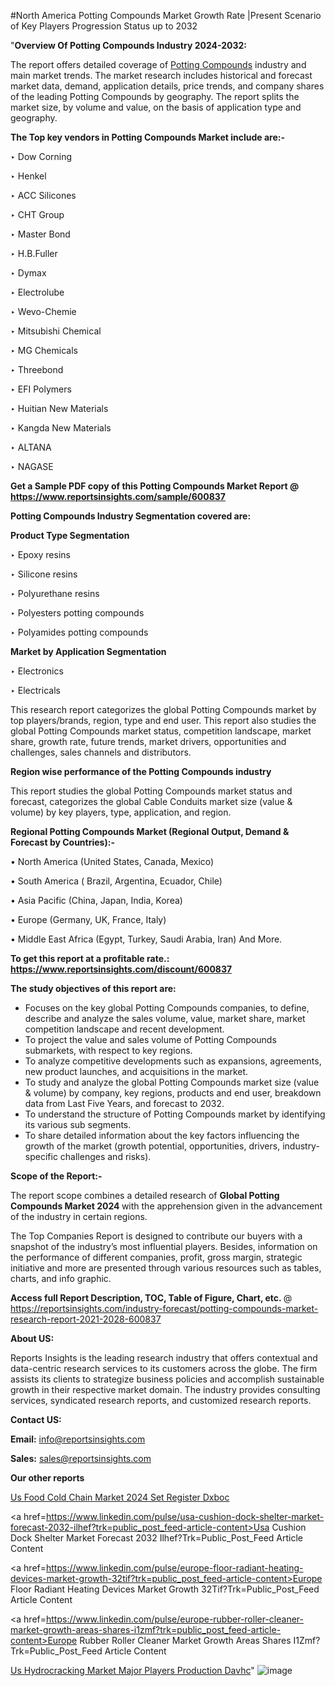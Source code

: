#North America Potting Compounds Market Growth Rate |Present Scenario of Key Players Progression Status up to 2032

"<strong>Overview Of Potting Compounds Industry 2024-2032:</strong>

The report offers detailed coverage of <a href=https://www.reportsinsights.com/sample/600837>Potting Compounds</a> industry and main market trends. The market research includes historical and forecast market data, demand, application details, price trends, and company shares of the leading Potting Compounds by geography. The report splits the market size, by volume and value, on the basis of application type and geography.

<strong>The Top key vendors in Potting Compounds Market include are:- </strong>

‣ Dow Corning

‣ Henkel

‣ ACC Silicones

‣ CHT Group

‣ Master Bond

‣ H.B.Fuller

‣ Dymax

‣ Electrolube

‣ Wevo-Chemie

‣ Mitsubishi Chemical

‣ MG Chemicals

‣ Threebond

‣ EFI Polymers

‣ Huitian New Materials

‣ Kangda New Materials

‣ ALTANA

‣ NAGASE

<strong>Get a Sample PDF copy of this Potting Compounds Market Report </strong><strong>@ <a href=https://www.reportsinsights.com/sample/600837 style=color:#0000ff;>https://www.reportsinsights.com/sample/600837</a> </strong>

<strong>Potting Compounds Industry Segmentation covered are:</strong>

<strong>Product Type Segmentation</strong>

‣ Epoxy resins

‣ Silicone resins

‣ Polyurethane resins

‣ Polyesters potting compounds

‣ Polyamides potting compounds

<strong>Market by Application Segmentation</strong>

‣ Electronics

‣ Electricals

This research report categorizes the global Potting Compounds market by top players/brands, region, type and end user. This report also studies the global Potting Compounds market status, competition landscape, market share, growth rate, future trends, market drivers, opportunities and challenges, sales channels and distributors.

<strong>Region wise performance of the Potting Compounds industry</strong><strong> </strong>

This report studies the global Potting Compounds market status and forecast, categorizes the global Cable Conduits market size (value &amp; volume) by key players, type, application, and region. 

<strong>Regional Potting Compounds Market (Regional Output, Demand &amp; Forecast by Countries):-</strong>

• North America (United States, Canada, Mexico)

• South America ( Brazil, Argentina, Ecuador, Chile)

• Asia Pacific (China, Japan, India, Korea)

• Europe (Germany, UK, France, Italy)

• Middle East Africa (Egypt, Turkey, Saudi Arabia, Iran) And More.

<strong>To get this report at a profitable rate.: <a href=https://www.reportsinsights.com/discount/600837 style=color:#0000ff;>https://www.reportsinsights.com/discount/600837</a></strong>

<strong>The study objectives of this report are:</strong>
<ul>
  <li>Focuses on the key global Potting Compounds companies, to define, describe and analyze the sales volume, value, market share, market competition landscape and recent development.</li>
  <li>To project the value and sales volume of Potting Compounds submarkets, with respect to key regions.</li>
  <li>To analyze competitive developments such as expansions, agreements, new product launches, and acquisitions in the market.</li>
  <li>To study and analyze the global Potting Compounds market size (value &amp; volume) by company, key regions, products and end user, breakdown data from Last Five Years, and forecast to 2032.</li>
  <li>To understand the structure of Potting Compounds market by identifying its various sub segments.</li>
  <li>To share detailed information about the key factors influencing the growth of the market (growth potential, opportunities, drivers, industry-specific challenges and risks).</li>
</ul>
<strong>Scope of the Report:-</strong><strong> </strong>

The report scope combines a detailed research of <strong>Global Potting Compounds Market 2024 </strong>with the apprehension given in the advancement of the industry in certain regions.

The Top Companies Report is designed to contribute our buyers with a snapshot of the industry’s most influential players. Besides, information on the performance of different companies, profit, gross margin, strategic initiative and more are presented through various resources such as tables, charts, and info graphic.

<strong>Access full Report Description, TOC, Table of Figure, Chart, etc. </strong>@   <a href=https://reportsinsights.com/industry-forecast/potting-compounds-market-research-report-2021-2028-600837 style=color:#0000ff;>https://reportsinsights.com/industry-forecast/potting-compounds-market-research-report-2021-2028-600837</a>

<strong>About US:</strong>

Reports Insights is the leading research industry that offers contextual and data-centric research services to its customers across the globe. The firm assists its clients to strategize business policies and accomplish sustainable growth in their respective market domain. The industry provides consulting services, syndicated research reports, and customized research reports.

<strong>Contact US:</strong>

<p class=""""><b>Email:</b> <a href=mailto:info@reportsinsights.com>info@reportsinsights.com</a></p>
<p class=""""><b>Sales:</b> <a href=mailto:sales@reportsinsights.com>sales@reportsinsights.com</a></p>

<strong>Our other reports</strong>

<a href=https://www.linkedin.com/pulse/us-food-cold-chain-market-2024-set-register-dxboc/>Us Food Cold Chain Market 2024 Set Register Dxboc</a>

<a href=https://www.linkedin.com/pulse/usa-cushion-dock-shelter-market-forecast-2032-ilhef?trk=public_post_feed-article-content>Usa Cushion Dock Shelter Market Forecast 2032 Ilhef?Trk=Public_Post_Feed Article Content</a>

<a href=https://www.linkedin.com/pulse/europe-floor-radiant-heating-devices-market-growth-32tif?trk=public_post_feed-article-content>Europe Floor Radiant Heating Devices Market Growth 32Tif?Trk=Public_Post_Feed Article Content</a>

<a href=https://www.linkedin.com/pulse/europe-rubber-roller-cleaner-market-growth-areas-shares-i1zmf?trk=public_post_feed-article-content>Europe Rubber Roller Cleaner Market Growth Areas Shares I1Zmf?Trk=Public_Post_Feed Article Content</a>

<a href=https://www.linkedin.com/pulse/us-hydrocracking-market-major-players-production-davhc/>Us Hydrocracking Market Major Players Production Davhc</a>"
![image](https://github.com/ahaan12367/RIMarket24/assets/158471582/1b6e75b7-9c17-4b74-a38c-7628c9c7f4c1)
